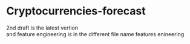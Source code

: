 # Cryptocurrencies-forecast

2nd draft is the latest vertion\
and feature engineering is in the different file name features enineering
